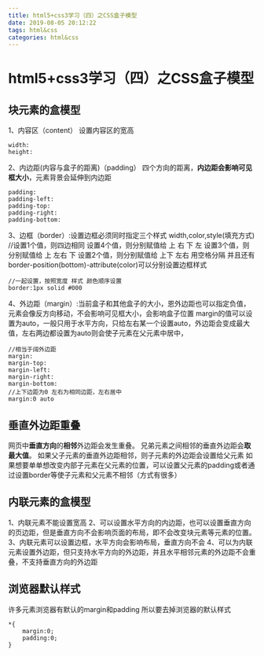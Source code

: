```yaml
---
title: html5+css3学习（四）之CSS盒子模型
date: 2019-08-05 20:12:22
tags: html&css
categories: html&css
---
```

# html5+css3学习（四）之CSS盒子模型
## 块元素的盒模型
1、内容区（content）
设置内容区的宽高
```
width:
height:
```

2、内边距(内容与盒子的距离)（padding）
四个方向的距离，**内边距会影响可见框大小**，元素背景会延伸到内边距

```
padding:
padding-left:
padding-top:
padding-right:
padding-bottom:
```

3、边框（border）:设置边框必须同时指定三个样式
width,color,style(填充方式)
//设置1个值，则四边相同
设置4个值，则分别赋值给 上 右 下 左
设置3个值，则分别赋值给 上 左右 下
设置2个值，则分别赋值给  上下 左右
用空格分隔
并且还有 border-position(bottom)-attribute(color)可以分别设置边框样式
```
//一起设置，按照宽度 样式 颜色顺序设置
border:1px solid #000
```

4、外边距（margin）:当前盒子和其他盒子的大小，恩外边距也可以指定负值，元素会像反方向移动，不会影响可见框大小，会影响盒子位置
margin的值可以设置为auto，一般只用于水平方向，只给左右某一个设置auto，外边距会变成最大值，左右两边都设置为auto则会使子元素在父元素中居中，
```
//相当于阔外边距
margin:
margin-top:
margin-left:
margin-right:
margin-bottom:
//上下边距为0 左右为相同边距，左右居中
margin:0 auto
```
## 垂直外边距重叠
网页中**垂直方向**的**相邻**外边距会发生重叠。
兄弟元素之间相邻的垂直外边距会**取最大值**。
如果父子元素的垂直外边距相邻，则子元素的外边距会设置给父元素
如果想要单单想改变内部子元素在父元素的位置，可以设置父元素的padding或者通过设置border等使子元素和父元素不相邻（方式有很多）
## 内联元素的盒模型
1、内联元素不能设置宽高
2、可以设置水平方向的内边距，也可以设置垂直方向的页边距，但是垂直方向不会影响页面的布局，即不会改变块元素等元素的位置。
3、内联元素可以设置边框，水平方向会影响布局，垂直方向不会
4、可以为内联元素设置外边距，但只支持水平方向的外边距，并且水平相邻元素的外边距不会重叠，不支持垂直方向的外边距
## 浏览器默认样式
许多元素浏览器有默认的margin和padding
所以要去掉浏览器的默认样式

```
*{
    margin:0;
    padding:0;
}
```
